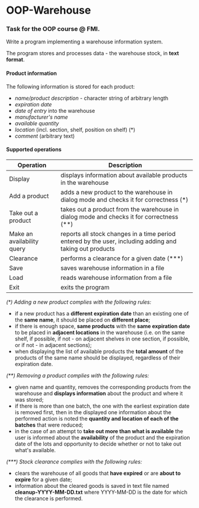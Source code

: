 # OOP-Warehouse
### Task for the OOP course @ FMI.

Write a program implementing a warehouse information system.

The program stores and processes data - the warehouse stock, in **text format**.

#### Product information

The following information is stored for each product:

- _name/product description_ - character string of arbitrary length
- _expiration date_
- _date of entry_ into the warehouse
- _manufacturer's name_
- _available quantity_
- _location_ (incl. section, shelf, position on shelf) (*)
- _comment_ (arbitrary text)


#### Supported operations


| Operation                  | Description                                                                                                                    |
|----------------------------|--------------------------------------------------------------------------------------------------------------------------------|
| Display                    | displays information about available products in the warehouse                                                                 |
| Add a product              | adds a new product to the warehouse in dialog mode and checks it for correctness (*)                                           |
| Take out a product         | takes out a product from the warehouse in dialog mode and checks it for correctness (**)                                       |
| Make an availability query | reports all stock changes in a time period entered by the user, including adding and taking out products                       |
| Clearance                  | performs a clearance for a given date (***)                                                                                    |
| Save                       | saves warehouse information in a file                                                                                          |
| Load                       | reads warehouse information from a file                                                                                        |
| Exit                       | exits the program                                                                                                              |


_(*) Adding a new product complies with the following rules:_
- if a new product has a **different expiration date** than an existing one of the **same name**, it should be placed on **different place**;
- if there is enough space, **same products** with the **same expiration date** to be placed in **adjacent locations** in the warehouse 
(i.e. on the same shelf, if possible, if not - on adjacent shelves in one section, if possible, or if not - in adjacent sections);
- when displaying the list of available products the **total amount** of the products of the same name should be displayed, regardless of their expiration date.


_(**) Removing a product complies with the following rules:_
- given name and quantity, removes the corresponding products from the warehouse and **displays information** about the product and where it was stored;
- if there is more than one batch, the one with the earliest expiration date is removed first, 
then in the displayed one information about the performed action is noted the **quantity and location of each of the batches** that were reduced;
- in the case of an attempt to **take out more than what is available** the user is informed about the **availability** of the product
and the expiration date of the lots and opportunity to decide whether or not to take out what's available.


_(***) Stock clearance complies with the following rules:_
- clears the warehouse of all goods that **have expired** or are **about to expire** for a given date;
- information about the cleared goods is saved in text file named **cleanup-YYYY-MM-DD.txt** where YYYY-MM-DD is the date for which the clearance is performed.
